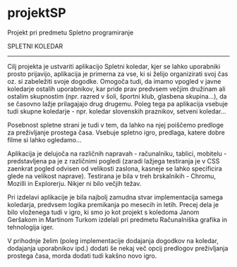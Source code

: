 # projektSP
Projekt pri predmetu Spletno programiranje

SPLETNI KOLEDAR
_______________________

Cilj projekta je ustvariti aplikacijo Spletni koledar, kjer se lahko uporabniki prosto prijavijo, aplikacija je primerna za vse, ki si želijo organizirati svoj čas oz. si zabeležiti svoje dogodke. Omogoča tudi, da imamo vpogled v javne koledarje ostalih uporabnikov, kar pride prav predvsem večjim družinam ali ostalim skupnostim (npr. razred v šoli, športni klub, glasbena skupina...), da se časovno lažje prilagajajo drug drugemu. Poleg tega pa aplikacija vsebuje tudi skupne koledarje - npr. koledar slovenskih praznikov, setveni koledar...

Posebnost spletne strani je tudi v tem, da lahko na njej poiščemo predloge za preživljanje prostega časa. Vsebuje spletno igro, predlaga, katere dobre filme si lahko ogledamo...

Aplikacija je delujoča na različnih napravah - računalniku, tablici, mobitelu - predstavljena pa je z različnimi pogledi (zaradi lažjega testiranja je v CSS zaenkrat pogled odvisen od velikosti zaslona, kasneje se lahko specificira glede na velikost naprave). Testirana je bila v treh brskalnikih - Chromu, Mozilli in Explorerju. Nikjer ni bilo večjih težav.

Pri izdelavi aplikacije je bila najbolj zamudna stvar implementacija samega koledarja, predvsem logika premikanja po mesecih in letih. Precej dela je bilo vloženega tudi v igro, ki smo jo kot projekt s koledoma Janom Geršakom in Martinom Turkom izdelali pri predmetu Računalniška grafika in tehnologija iger.

V prihodnje želim (poleg implementacije dodajanja dogodkov na koledar, dodajanja uporabnikov ipd.) dodati še nekaj več opcij predlogov preživljanja prostega časa, morda dodati tudi kakšno novo igro. 
